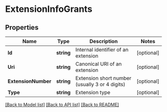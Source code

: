 # ExtensionInfoGrants

## Properties

Name | Type | Description | Notes
------------ | ------------- | ------------- | -------------
**Id** | **string** | Internal identifier of an extension | [optional] 
**Uri** | **string** | Canonical URI of an extension | [optional] 
**ExtensionNumber** | **string** | Extension short number (usually 3 or 4 digits) | [optional] 
**Type** | **string** | Extension type | [optional] 

[[Back to Model list]](../README.md#documentation-for-models) [[Back to API list]](../README.md#documentation-for-api-endpoints) [[Back to README]](../README.md)


